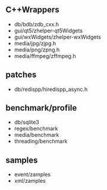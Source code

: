 ## C++Wrappers
* db/bdb/zdb_cxx.h
* gui/qt5/zhelper-qt5Widgets
* gui/wxWidgets/zhelper-wxWidgets
* media/jpg/zjpg.h
* media/png/zpng.h
* media/ffmpeg/zffmpeg.h
## patches
* db/redispp/hiredispp_async.h
## benchmark/profile
* db/sqlite3
* regex/benchmark
* media/benchmark
* threading/benchmark
## samples
* event/zamples
* xml/zamples
